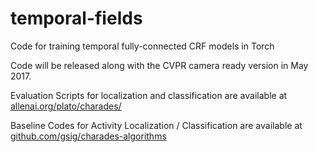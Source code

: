 # temporal-fields
Code for training temporal fully-connected CRF models in Torch

Code will be released along with the CVPR camera ready version in May 2017.

Evaluation Scripts for localization and classification are available at [allenai.org/plato/charades/](http://allenai.org/plato/charades/)

Baseline Codes for Activity Localization / Classification are available at [github.com/gsig/charades-algorithms](https://github.com/gsig/charades-algorithms)
